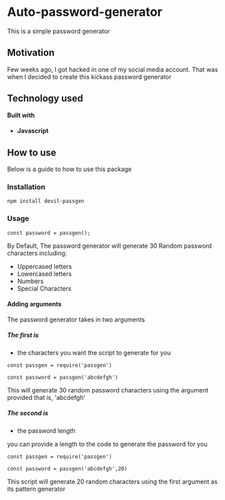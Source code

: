 # Auto-password-generator
This is a simple password generator

## Motivation
Few weeks ago, I got hacked in one of my social media account. That was when I decided to create this kickass password generator


## Technology used
<b>Built with</b>

* #### Javascript 


## How to use
Below is a guide to how to use this package

### Installation

```
npm install devil-passgen
```
### Usage

```
const password = passgen();
```
By Default, The password generator will generate 30 Random password characters including:

- Uppercased letters
- Lowercased letters
- Numbers
- Special Characters

#### Adding arguments
The password generator takes in two arguments

##### The first is 
- the characters you want the script to generate for you

```
const passgen = require('passgen')

const password = passgen('abcdefgh')
```

This will generate 30 random password characters using the argument provided that is, 'abcdefgh'


##### The second is 
- the password length

you can provide a length to the code to generate the password for you


```
const passgen = require('passgen')

const password = passgen('abcdefgh',20)

```

This script will generate 20 random characters using the first argument as its pattern generator



 
